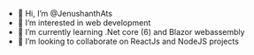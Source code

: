 - 👋 Hi, I’m @JenushanthAts
- 👀 I’m interested in web development
- 🌱 I’m currently learning .Net core (6) and Blazor webassembly
- 💞️ I’m looking to collaborate on ReactJs and NodeJS projects


<!---
JenushanthAts/JenushanthAts is a ✨ special ✨ repository because its `README.md` (this file) appears on your GitHub profile.
You can click the Preview link to take a look at your changes.
--->
